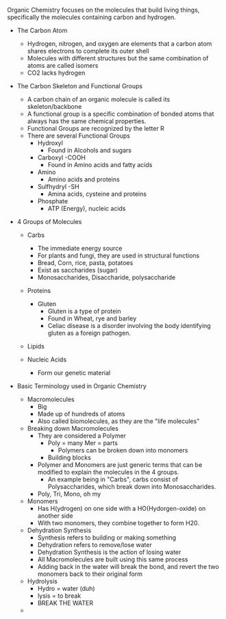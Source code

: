 Organic Chemistry focuses on the molecules that build living things, specifically the molecules containing carbon and hydrogen. 

- The Carbon Atom 
	- Hydrogen, nitrogen, and oxygen are elements that a carbon atom shares electrons to complete its outer shell
	- Molecules with different structures but the same combination of atoms are called isomers 
	- CO2 lacks hydrogen 

- The Carbon  Skeleton and Functional Groups
	- A carbon chain of an organic molecule is called its skeleton/backbone
	- A functional group is a specific combination of bonded atoms that always has the same chemical properties. 
	- Functional Groups are recognized by the letter R
	- There are several Functional Groups
		- Hydroxyl 
			- Found in Alcohols and sugars
		- Carboxyl -COOH
			- Found in Amino acids and fatty acids
		- Amino 
			- Amino acids and proteins
		- Sulfhydryl -SH
			- Amina acids, cysteine and proteins
		- Phosphate 
			- ATP (Energy), nucleic acids 

- 4 Groups of Molecules
	- Carbs
		- The immediate energy source 
		- For plants and fungi, they are used in structural functions
		- Bread, Corn, rice, pasta, potatoes 
		- Exist as saccharides (sugar) 
		- Monosaccharides, Disaccharide, polysaccharide 
	- Proteins
		- Gluten
			- Gluten is a type of protein
			- Found in Wheat, rye and barley 
			- Celiac disease is a disorder involving the body identifying gluten as a foreign pathogen. 

	- Lipids
	- Nucleic Acids
		- Form our genetic material 

- Basic Terminology used in Organic Chemistry
	- Macromolecules 
		- Big 
		- Made up of hundreds of atoms
		- Also called biomolecules, as they are the "life molecules"
	- Breaking down Macromolecules
		- They are considered a Polymer 
			- Poly = many Mer = parts 
				- Polymers can be broken down into monomers
			- Building blocks 
		- Polymer and Monomers are just generic terms that can be modified to explain the molecules in the 4 groups.
			- An example being in "Carbs", carbs consist of Polysaccharides, which break down into Monosaccharides. 
		- Poly, Tri, Mono, oh my 
	- Monomers
		- Has H(ydrogen) on one side with a HO(Hydorgen-oxide) on another side
		- With two monomers, they combine together to form H20.
	- Dehydration Synthesis 
		- Synthesis refers to building or making something
		- Dehydration refers to remove/lose water
		- Dehydration Synthesis is the action of losing water
		- All Macromolecules are built using this same process
		- Adding back in the water will break the bond, and revert the two monomers back to their original form 
	- Hydrolysis
		- Hydro = water (duh)
		- lysis = to break 
		- BREAK THE WATER
	- 

